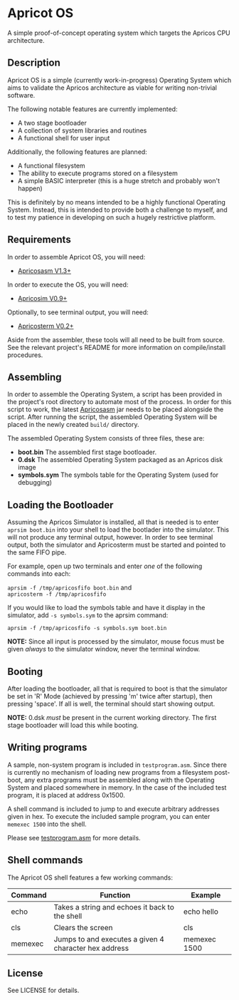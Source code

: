 Apricot OS
==========

A simple proof-of-concept operating system which targets the Apricos CPU architecture.


Description
-----------

Apricot OS is a simple (currently work-in-progress) Operating System which aims to validate the
Apricos architecture as viable for writing non-trivial software.

The following notable features are currently implemented:

- A two stage bootloader
- A collection of system libraries and routines
- A functional shell for user input


Additionally, the following features are planned:

- A functional filesystem
- The ability to execute programs stored on a filesystem
- A simple BASIC interpreter (this is a huge stretch and probably won't happen)

This is definitely by no means intended to be a highly functional Operating System. Instead, this is intended
to provide both a challenge to myself, and to test my patience in developing on such a hugely restrictive platform.


Requirements
------------

In order to assemble Apricot OS, you will need:

- [Apricosasm V1.3+](https://github.com/drdanick/apricosasm-java/releases)

In order to execute the OS, you will need:

- [Apricosim V0.9+](https://github.com/drdanick/apricosim-curses/releases)

Optionally, to see terminal output, you will need:

- [Apricosterm V0.2+](https://github.com/drdanick/apricosterm/releases)

Aside from the assembler, these tools will all need to be built from source. See the relevant project's README
for more information on compile/install procedures.


Assembling
----------

In order to assemble the Operating System, a script has been provided in the project's root directory to automate
most of the process. In order for this script to work, the latest [Apricosasm](https://github.com/drdanick/apricosasm-java/releases)
jar needs to be placed alongside the script. After running the script, the assembled Operating System will be placed in the newly
created `build/` directory.

The assembled Operating System consists of three files, these are:

- **boot.bin**    The assembled first stage bootloader.
- **0.dsk**       The assembled Operating System packaged as an Apricos disk image
- **symbols.sym** The symbols table for the Operating System (used for debugging)


Loading the Bootloader
----------------------

Assuming the Apricos Simulator is installed, all that is needed is to enter `aprsim boot.bin` into your
shell to load the bootlader into the simulator. This will not produce any terminal output, however.
In order to see terminal output, both the simulator and Apricosterm must be started and pointed to the
same FIFO pipe.

For example, open up two terminals and enter _one_ of the following commands into each:

`aprsim -f /tmp/apricosfifo boot.bin` and  
`apricosterm -f /tmp/apricosfifo`

If you would like to load the symbols table and have it display in the simulator, add `-s symbols.sym` to
the aprsim command:

`aprsim -f /tmp/apricosfifo -s symbols.sym boot.bin`

**NOTE:** Since all input is processed by the simulator, mouse focus must be given _always_ to the simulator window,
never the terminal window.


Booting
-------

After loading the bootloader, all that is required to boot is that the simulator be set in 'R' Mode (achieved by
pressing 'm' twice after startup), then pressing 'space'. If all is well, the terminal should start showing output.

**NOTE:** 0.dsk _must_ be present in the current working directory. The first stage bootloader will load this
while booting.


Writing programs
----------------

A sample, non-system program is included in `testprogram.asm`. Since there is currently no mechanism of loading
new programs from a filesystem post-boot, any extra programs must be assembled along with the Operating System
and placed somewhere in memory. In the case of the included test program, it is placed at address 0x1500.

A shell command is included to jump to and execute arbitrary addresses given in hex. To execute the included sample
program, you can enter `memexec 1500` into the shell.

Please see [testprogram.asm](src/testprogram.asm) for more details.


Shell commands
--------------

The Apricot OS shell features a few working commands:

| Command   | Function                                              | Example      |
| --------- | ----------------------------------------------------- | ------------ |
| echo      | Takes a string and echoes it back to the shell        | echo hello   |
| cls       | Clears the screen                                     | cls          |
| memexec   | Jumps to and executes a given 4 character hex address | memexec 1500 |


License
-------

See LICENSE for details.
